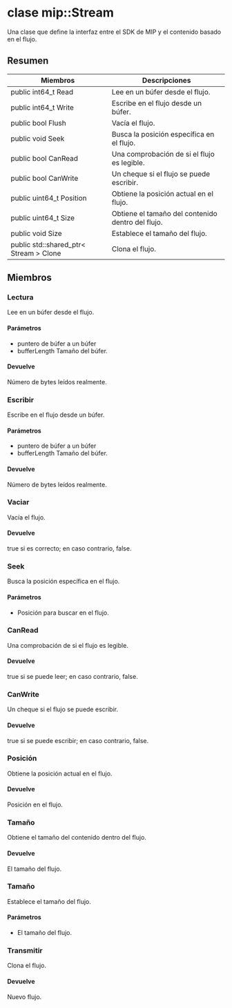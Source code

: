 # <a name="class-mipstream"></a>clase mip::Stream 
Una clase que define la interfaz entre el SDK de MIP y el contenido basado en el flujo.
## <a name="summary"></a>Resumen
 Miembros                        | Descripciones                                
--------------------------------|---------------------------------------------
public int64_t Read | Lee en un búfer desde el flujo.
public int64_t Write | Escribe en el flujo desde un búfer.
public bool Flush | Vacía el flujo.
public void Seek | Busca la posición específica en el flujo.
public bool CanRead | Una comprobación de si el flujo es legible.
public bool CanWrite | Un cheque si el flujo se puede escribir.
public uint64_t Position | Obtiene la posición actual en el flujo.
public uint64_t Size | Obtiene el tamaño del contenido dentro del flujo.
public void Size | Establece el tamaño del flujo.
public std::shared_ptr< Stream > Clone | Clona el flujo.
## <a name="members"></a>Miembros
### <a name="read"></a>Lectura
Lee en un búfer desde el flujo.
#### <a name="parameters"></a>Parámetros
* puntero de búfer a un búfer 
* bufferLength Tamaño del búfer. 
#### <a name="returns"></a>Devuelve
Número de bytes leídos realmente.
### <a name="write"></a>Escribir
Escribe en el flujo desde un búfer.
#### <a name="parameters"></a>Parámetros
* puntero de búfer a un búfer 
* bufferLength Tamaño del búfer. 
#### <a name="returns"></a>Devuelve
Número de bytes leídos realmente.
### <a name="flush"></a>Vaciar
Vacía el flujo.
#### <a name="returns"></a>Devuelve
true si es correcto; en caso contrario, false.
### <a name="seek"></a>Seek
Busca la posición específica en el flujo.
#### <a name="parameters"></a>Parámetros
* Posición para buscar en el flujo.
### <a name="canread"></a>CanRead
Una comprobación de si el flujo es legible.
#### <a name="returns"></a>Devuelve
true si se puede leer; en caso contrario, false.
### <a name="canwrite"></a>CanWrite
Un cheque si el flujo se puede escribir.
#### <a name="returns"></a>Devuelve
true si se puede escribir; en caso contrario, false.
### <a name="position"></a>Posición
Obtiene la posición actual en el flujo.
#### <a name="returns"></a>Devuelve
Posición en el flujo.
### <a name="size"></a>Tamaño
Obtiene el tamaño del contenido dentro del flujo.
#### <a name="returns"></a>Devuelve
El tamaño del flujo.
### <a name="size"></a>Tamaño
Establece el tamaño del flujo.
#### <a name="parameters"></a>Parámetros
* El tamaño del flujo.
### <a name="stream"></a>Transmitir
Clona el flujo.
#### <a name="returns"></a>Devuelve
Nuevo flujo.